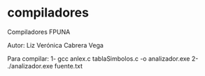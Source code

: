 compiladores
============

Compiladores FPUNA

Autor: Liz Verónica Cabrera Vega

Para compilar: 
1- gcc anlex.c tablaSimbolos.c -o analizador.exe
2- ./analizador.exe fuente.txt


